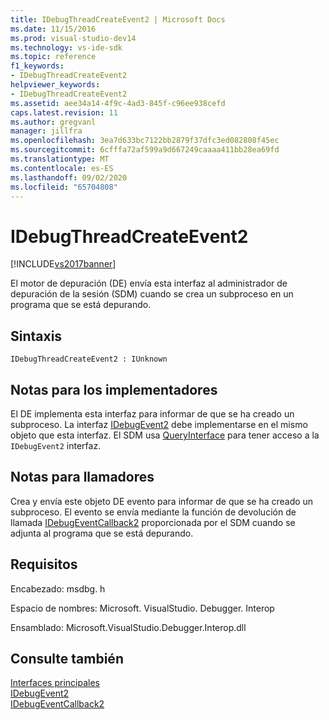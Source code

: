 ```yaml
---
title: IDebugThreadCreateEvent2 | Microsoft Docs
ms.date: 11/15/2016
ms.prod: visual-studio-dev14
ms.technology: vs-ide-sdk
ms.topic: reference
f1_keywords:
- IDebugThreadCreateEvent2
helpviewer_keywords:
- IDebugThreadCreateEvent2
ms.assetid: aee34a14-4f9c-4ad3-845f-c96ee938cefd
caps.latest.revision: 11
ms.author: gregvanl
manager: jillfra
ms.openlocfilehash: 3ea7d633bc7122bb2879f37dfc3ed082808f45ec
ms.sourcegitcommit: 6cfffa72af599a9d667249caaaa411bb28ea69fd
ms.translationtype: MT
ms.contentlocale: es-ES
ms.lasthandoff: 09/02/2020
ms.locfileid: "65704808"
---
```

# <a name="idebugthreadcreateevent2"></a>IDebugThreadCreateEvent2
[!INCLUDE[vs2017banner](../../../includes/vs2017banner.md)]

El motor de depuración (DE) envía esta interfaz al administrador de depuración de la sesión (SDM) cuando se crea un subproceso en un programa que se está depurando.  
  
## <a name="syntax"></a>Sintaxis  
  
```  
IDebugThreadCreateEvent2 : IUnknown  
```  
  
## <a name="notes-for-implementers"></a>Notas para los implementadores  
 El DE implementa esta interfaz para informar de que se ha creado un subproceso. La interfaz [IDebugEvent2](../../../extensibility/debugger/reference/idebugevent2.md) debe implementarse en el mismo objeto que esta interfaz. El SDM usa [QueryInterface](https://msdn.microsoft.com/library/62fce95e-aafa-4187-b50b-e6611b74c3b3) para tener acceso a la `IDebugEvent2` interfaz.  
  
## <a name="notes-for-callers"></a>Notas para llamadores  
 Crea y envía este objeto DE evento para informar de que se ha creado un subproceso. El evento se envía mediante la función de devolución de llamada [IDebugEventCallback2](../../../extensibility/debugger/reference/idebugeventcallback2.md) proporcionada por el SDM cuando se adjunta al programa que se está depurando.  
  
## <a name="requirements"></a>Requisitos  
 Encabezado: msdbg. h  
  
 Espacio de nombres: Microsoft. VisualStudio. Debugger. Interop  
  
 Ensamblado: Microsoft.VisualStudio.Debugger.Interop.dll  
  
## <a name="see-also"></a>Consulte también  
 [Interfaces principales](../../../extensibility/debugger/reference/core-interfaces.md)   
 [IDebugEvent2](../../../extensibility/debugger/reference/idebugevent2.md)   
 [IDebugEventCallback2](../../../extensibility/debugger/reference/idebugeventcallback2.md)
